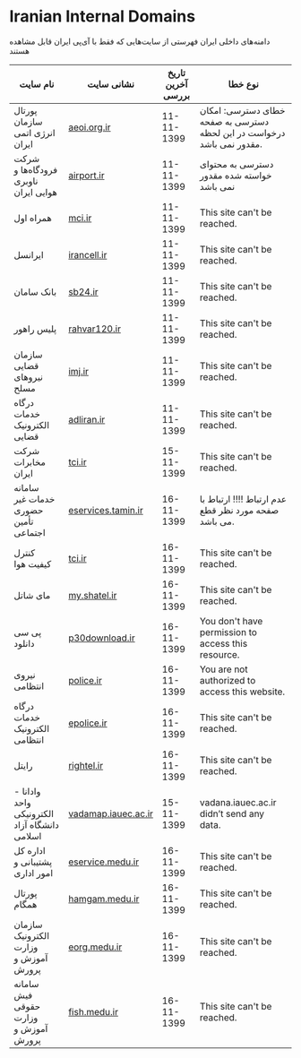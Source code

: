 # Iranian Internal Domains
دامنه‌های داخلی ایران
فهرستی از سایت‌هایی که فقط با آی‌پی ایران قابل مشاهده هستند


  
| نام سایت | نشانی سایت | تاریخ آخرین بررسی | نوع خطا |
| ---- | ---- | ---- | --- |
| پورتال سازمان انرژی اتمی ایران | [aeoi.org.ir](https://aeoi.org.ir) | 11-11-1399 | خطای دسترسی: امکان دسترسی به صفحه درخواست در این لحظه مقدور نمی باشد.  |
| شرکت فرودگاه‌ها و ناوبری هوایی ایران | [airport.ir](https://airport.ir) | 11-11-1399 | دسترسی به محتوای خواسته شده مقدور نمی باشد |
| همراه اول | [mci.ir](https://mci.ir) | 11-11-1399 | This site can't be reached. |
| ایرانسل | [irancell.ir](https://irancell.ir) | 11-11-1399 | This site can't be reached. |
| بانک سامان | [sb24.ir](https://sb24.ir) | 11-11-1399 | This site can't be reached. |
| پلیس راهور | [rahvar120.ir](https://rahvar120.ir) | 11-11-1399 | This site can't be reached. |
| سازمان قضایی نیروهای مسلح | [imj.ir](http://imj.ir) | 11-11-1399 | This site can't be reached. |
| درگاه خدمات الکترونیک قضایی | [adliran.ir](https://adliran.ir) | 11-11-1399 | This site can't be reached. |
| شرکت مخابرات ایران | [tci.ir](https://tci.ir/) | 15-11-1399 | This site can't be reached. |
| سامانه خدمات غیر حضوری تأمین اجتماعی | [eservices.tamin.ir](https://eservices.tamin.ir/) | 16-11-1399 | عدم ارتباط !!!! ارتباط با صفحه مورد نظر قطع می باشد. |
| کنترل کیفیت هوا | [tci.ir](https://airnow.tehran.ir/) | 16-11-1399 | This site can't be reached. |
| مای شاتل | [my.shatel.ir](https://my.shatel.ir) | 16-11-1399 | This site can't be reached. |
| پی سی دانلود | [p30download.ir](https://p30download.ir) | 16-11-1399 | You don't have permission to access this resource. |
| نیروی انتظامی | [police.ir](https://police.ir/) | 16-11-1399 | You are not authorized to access this website.|
| درگاه خدمات الکترونیک انتظامی | [epolice.ir](https://epolice.ir/) | 16-11-1399 | This site can't be reached.|
| رایتل | [rightel.ir](https://www.rightel.ir/) | 16-11-1399 | This site can't be reached. |
| وادانا - واحد الکترونیکی دانشگاه آزاد اسلامی | [vadamap.iauec.ac.ir](https://vadamap.iauec.ac.ir/) | 15-11-1399 | vadana.iauec.ac.ir didn’t send any data. |
| اداره کل پشتیبانی و امور اداری | [eservice.medu.ir](https://eservice.medu.ir) | 16-11-1399 | This site can't be reached. |
| پورتال همگام | [hamgam.medu.ir](https://hamgam.medu.ir) | 16-11-1399 | This site can't be reached. |
| سازمان الکترونیک وزارت آموزش و پرورش | [eorg.medu.ir](https://eorg.medu.ir) | 16-11-1399 | This site can't be reached. |
| سامانه فیش حقوقی وزارت آموزش و پرورش | [fish.medu.ir](https://fish.medu.ir) | 16-11-1399 | This site can't be reached. |
